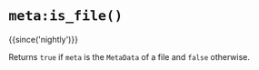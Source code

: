 # `meta:is_file()`

{{since('nightly')}}

Returns `true` if `meta` is the `MetaData` of a file and `false` otherwise.
